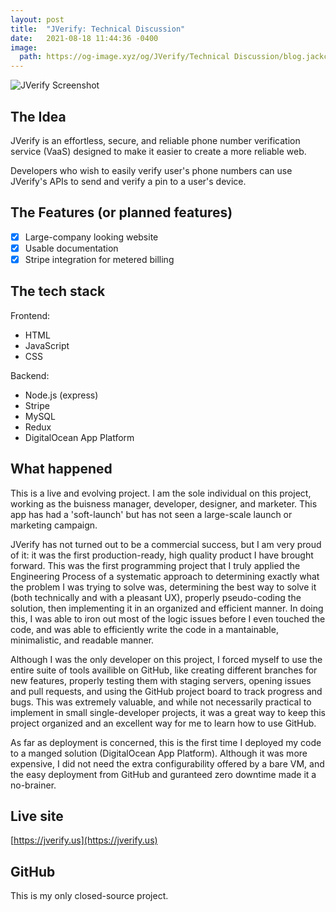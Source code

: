 ```yaml
---
layout: post
title:  "JVerify: Technical Discussion"
date:   2021-08-18 11:44:36 -0400
image:
  path: https://og-image.xyz/og/JVerify/Technical Discussion/blog.jackcrane.rocks/https/menlo/cheerfulorange/{{h}}ffffff/data.png
---
```


![JVerify Screenshot](https://jackcrane.rocks/images/jv.png)

## The Idea

JVerify is an effortless, secure, and reliable phone number verification service (VaaS) designed to make it easier to create a more reliable web. 

Developers who wish to easily verify user's phone numbers can use JVerify's APIs to send and verify a pin to a user's device.

## The Features (or planned features)

- [x] Large-company looking website
- [x] Usable documentation
- [x] Stripe integration for metered billing

## The tech stack

Frontend:

- HTML
- JavaScript
- CSS

Backend:

- Node.js (express)
- Stripe
- MySQL
- Redux
- DigitalOcean App Platform

## What happened

This is a live and evolving project. I am the sole individual on this project, working as the buisness manager, developer, designer, and marketer. This app has had a 'soft-launch' but has not seen a large-scale launch or marketing campaign.

JVerify has not turned out to be a commercial success, but I am very proud of it: it was the first production-ready, high quality product I have brought forward. This was the first programming project that I truly applied the Engineering Process of a systematic approach to determining exactly what the problem I was trying to solve was, determining the best way to solve it (both technically and with a pleasant UX), properly pseudo-coding the solution, then implementing it in an organized and efficient manner. In doing this, I was able to iron out most of the logic issues before I even touched the code, and was able to efficiently write the code in a mantainable, minimalistic, and readable manner.

Although I was the only developer on this project, I forced myself to use the entire suite of tools availible on GitHub, like creating different branches for new features, properly testing them with staging servers, opening issues and pull requests, and using the GitHub project board to track progress and bugs. This was extremely valuable, and while not necessarily practical to implement in small single-developer projects, it was a great way to keep this project organized and an excellent way for me to learn how to use GitHub.

As far as deployment is concerned, this is the first time I deployed my code to a manged solution (DigitalOcean App Platform). Although it was more expensive, I did not need the extra configurability offered by a bare VM, and the easy deployment from GitHub and guranteed zero downtime made it a no-brainer.

## Live site

[https://jverify.us](https://jverify.us)

## GitHub

This is my only closed-source project.

<script data-name="BMC-Widget" data-cfasync="false" src="https://cdnjs.buymeacoffee.com/1.0.0/widget.prod.min.js" data-id="jackcrane" data-description="Support me on Buy me a coffee!" data-message="Feeling generous?" data-color="#FFDD00" data-position="Right" data-x_margin="18" data-y_margin="18"></script>